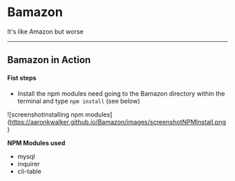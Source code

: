 # Bamazon

It's like Amazon but worse

---
## Bamazon in Action

#### Fist steps

* Install the npm modules need going to the Bamazon directory within the terminal and type `npm install` (see below)

![screenshotinstalling npm modules]
(https://aaronkwalker.github.io/Bamazon/images/screenshotNPMInstall.png)

**NPM Modules used**
* mysql
* inquirer
* cli-table

